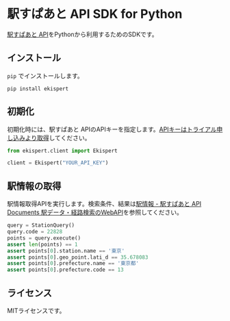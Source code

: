 # 駅すぱあと API SDK for Python

[駅すぱあと API](https://docs.ekispert.com/v1/index.html)をPythonから利用するためのSDKです。

## インストール

`pip` でインストールします。

```
pip install ekispert
```

## 初期化

初期化時には、駅すぱあと APIのAPIキーを指定します。[APIキーはトライアル申し込みより取得](https://api-info.ekispert.com/form/trial/)してください。

```py
from ekispert.client import Ekispert

client = Ekispert("YOUR_API_KEY")
```

## 駅情報の取得

駅情報取得APIを実行します。検索条件、結果は[駅情報 - 駅すぱあと API Documents 駅データ・経路検索のWebAPI](https://docs.ekispert.com/v1/api/station.html)を参照してください。

```py
query = StationQuery()
query.code = 22828
points = query.execute()
assert len(points) == 1
assert points[0].station.name == '東京'
assert points[0].geo_point.lati_d == 35.678083
assert points[0].prefecture.name == '東京都'
assert points[0].prefecture.code == 13
```

## ライセンス

MITライセンスです。
